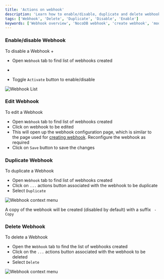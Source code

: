 ```yaml
---
title: 'Actions on webhook'
description: 'Learn how to enable/disable, duplicate and delete webhooks.'
tags: ['Webhook', 'Delete', 'Duplicate', 'Disable', 'Enable']
keywords: ['Webhook overview', 'NocoDB webhook', 'create webhook', 'modify webhook', 'delete webhook']
---
```


### Enable/disable Webhook

To disable a Webhook
+ 
- Open `Webhook` tab to find list of webhooks created
+ 
- Toggle `Activate` button to enable/disable

![Webhook List](/img/v2/webhook/webhook-list-2.png)

### Edit Webhook

To edit a Webhook
- Open `Webhook` tab to find list of webhooks created
- Click on webhook to be edited
- This will open up the webhook configuration page, which is similar to the page used for [creating webhook](/automation/webhook/create-webhook). Reconfigure the webhook as required
- Click on `Save` button to save the changes

### Duplicate Webhook

To duplicate a Webhook
- Open `Webhook` tab to find list of webhooks created
- Click on `...` actions button associated with the webhook to be duplicate
- Select `Duplicate`

![Webhook context menu](/img/v2/webhook/webhook-list-3.png)

A copy of the webhook will be created (disabled by default) with a suffix ` - Copy`

### Delete Webhook

To delete a Webhook
- Open the `Webhook` tab to find the list of webhooks created
- Click on the `...` actions button associated with the webhook to be deleted
- Select `Delete`

![Webhook context menu](/img/v2/webhook/webhook-list-3.png)


